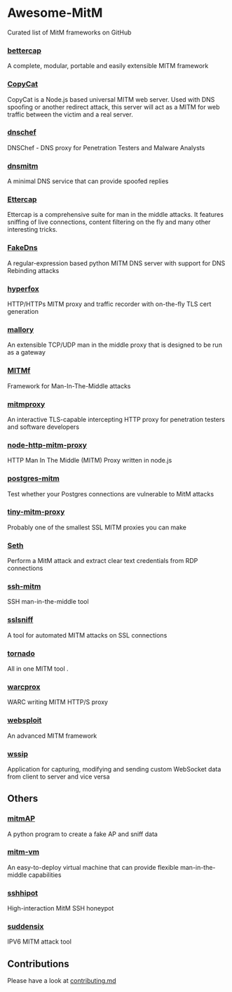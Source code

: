 # Awesome-MitM
Curated list of MitM frameworks on GitHub

### [bettercap](https://github.com/evilsocket/bettercap)

A complete, modular, portable and easily extensible MITM framework

### [CopyCat](https://github.com/compewter/CopyCat)

CopyCat is a Node.js based universal MITM web server. Used with DNS spoofing or another redirect attack, this server will act as a MITM for web traffic between the victim and a real server.

### [dnschef](https://github.com/iphelix/dnschef)

DNSChef - DNS proxy for Penetration Testers and Malware Analysts

### [dnsmitm](https://github.com/SySS-Research/dns-mitm)

A minimal DNS service that can provide spoofed replies

### [Ettercap](https://github.com/Ettercap/ettercap)

Ettercap is a comprehensive suite for man in the middle attacks. It features sniffing of live connections, content filtering on the fly and many other interesting tricks.

### [FakeDns](https://github.com/Crypt0s/FakeDns)

A regular-expression based python MITM DNS server with support for DNS Rebinding attacks

### [hyperfox](https://github.com/malfunkt/hyperfox)

HTTP/HTTPs MITM proxy and traffic recorder with on-the-fly TLS cert generation

### [mallory](https://github.com/intrepidusgroup/mallory)

An extensible TCP/UDP man in the middle proxy that is designed to be run as a gateway

### [MITMf](https://github.com/byt3bl33d3r/MITMf)

Framework for Man-In-The-Middle attacks

### [mitmproxy](https://github.com/mitmproxy/mitmproxy)

An interactive TLS-capable intercepting HTTP proxy for penetration testers and software developers

### [node-http-mitm-proxy](https://github.com/joeferner/node-http-mitm-proxy)

HTTP Man In The Middle (MITM) Proxy written in node.js

### [postgres-mitm](https://github.com/thusoy/postgres-mitm)

Test whether your Postgres connections are vulnerable to MitM attacks

### [tiny-mitm-proxy](https://github.com/floyd-fuh/tiny-mitm-proxy)

Probably one of the smallest SSL MITM proxies you can make

### [Seth](https://github.com/SySS-Research/Seth)

Perform a MitM attack and extract clear text credentials from RDP connections 

### [ssh-mitm](https://github.com/jtesta/ssh-mitm)

SSH man-in-the-middle tool

### [sslsniff](https://github.com/moxie0/sslsniff)

A tool for automated MITM attacks on SSL connections

### [tornado](https://github.com/rebellionil/tornado)

All in one MITM tool .

### [warcprox](https://github.com/internetarchive/warcprox)

WARC writing MITM HTTP/S proxy

### [websploit](https://github.com/websploit/websploit)

An advanced MITM framework

### [wssip](https://github.com/nccgroup/wssip)

Application for capturing, modifying and sending custom WebSocket data from client to server and vice versa

## Others

### [mitmAP](https://github.com/xdavidhu/mitmAP)

A python program to create a fake AP and sniff data

### [mitm-vm](https://github.com/praetorian-inc/mitm-vm)

An easy-to-deploy virtual machine that can provide flexible man-in-the-middle capabilities

### [sshhipot](https://github.com/magisterquis/sshhipot)

High-interaction MitM SSH honeypot

### [suddensix](https://github.com/Neohapsis/suddensix)

IPV6 MITM attack tool

## Contributions

Please have a look at [contributing.md](contributing.md)
